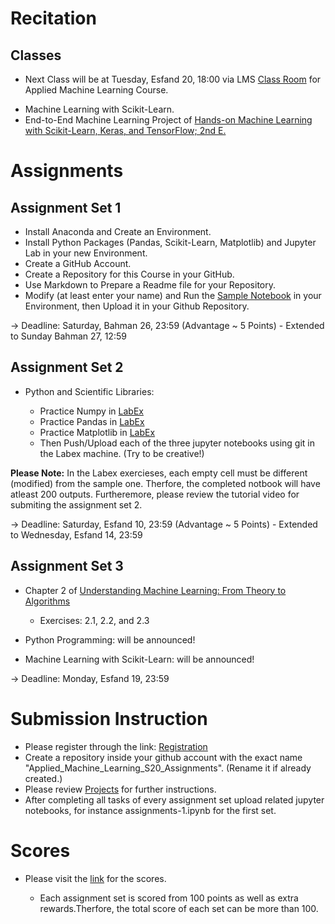 # Recitation

## Classes

* Next Class will be at Tuesday, Esfand 20, 18:00 via LMS [Class Room](http://194.225.24.94/class-2216137-91) for Applied Machine Learning Course.

 - Machine Learning with Scikit-Learn.
 - End-to-End Machine Learning Project of [Hands-on Machine Learning with Scikit-Learn, Keras, and TensorFlow; 2nd E.](https://www.oreilly.com/library/view/hands-on-machine-learning/9781492032632/) 

# Assignments 

## Assignment Set 1  

* Install Anaconda and Create an Environment.    
* Install Python Packages (Pandas, Scikit-Learn, Matplotlib) and Jupyter Lab in your new Environment.    
* Create a GitHub Account.   
* Create a Repository for this Course in your GitHub.  
* Use Markdown to Prepare a Readme file for your Repository. 
* Modify (at least enter your name) and Run the [Sample Notebook](https://github.com/hhaji/Applied-Machine-Learning/blob/master/Recitation-Assignments/assignments-1_sample.ipynb) in your Environment, then Upload it in your Github Repository.

-> Deadline: Saturday, Bahman 26, 23:59 (Advantage ~ 5 Points) - Extended to Sunday Bahman 27, 12:59

## Assignment Set 2

*  Python and Scientific Libraries:

    - Practice Numpy in [LabEx](https://labex.io/courses/100-numpy-exercises) 
    - Practice Pandas in [LabEx](https://labex.io/courses/100-pandas-exercises)   
    - Practice Matplotlib in [LabEx](https://labex.io/courses/draw-2d-and-3d-graphics-by-matplotlib) 
    - Then Push/Upload each of the three jupyter notebooks using git in the Labex machine. (Try to be creative!)

**Please Note:** In the Labex exercieses, each empty cell must be different (modified) from the sample one. Therfore, the completed notbook will have atleast 200 outputs. Furtheremore, please review the tutorial video for submiting the assignment set 2.

-> Deadline: Saturday, Esfand 10, 23:59 (Advantage ~ 5 Points) - Extended to Wednesday, Esfand 14, 23:59

## Assignment Set 3

* Chapter 2 of [Understanding Machine Learning: From Theory to Algorithms](http://www.cs.huji.ac.il/~shais/UnderstandingMachineLearning)  

    - Exercises: 2.1, 2.2, and 2.3 
    
* Python Programming: will be announced!
* Machine Learning with Scikit-Learn: will be announced!

-> Deadline: Monday, Esfand 19, 23:59 
<!--(Advantage ~ 10 Points)--> 

# Submission Instruction 

* Please register through the link: [Registration](https://docs.google.com/document/d/1n4WDjIZMKNghwnWzMhJKfUPSfHzUeyb4eholMpyMILY/edit?usp=sharing)
* Create a repository inside your github account with the exact name "Applied_Machine_Learning_S20_Assignments". (Rename it if already created.)
* Please review [Projects](https://github.com/hhaji/Applied-Machine-Learning/tree/master/Projects) for further instructions.
* After completing all tasks of every assignment set upload related jupyter notebooks, for instance assignments-1.ipynb for the first set.

# Scores

* Please visit the [link](https://docs.google.com/spreadsheets/d/1ygd1pvTxv3YbedejVGhXTZJ349-rLdRuPKt32WkhXCY/edit?usp=sharing) for the scores.

  -  Each assignment set is scored from 100 points as well as extra rewards.Therfore, the total score of each set can be more than 100.

